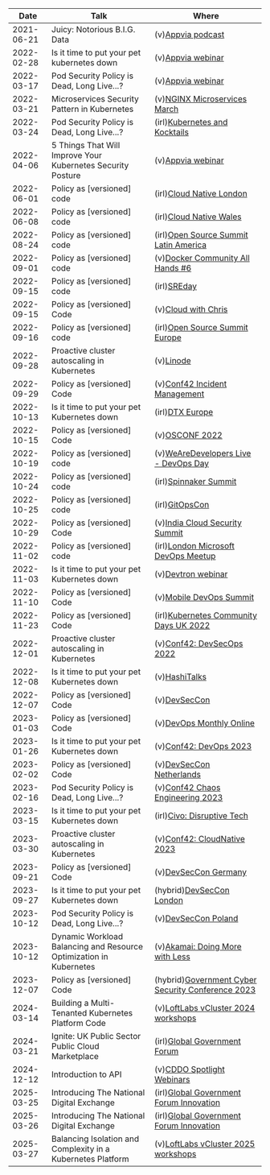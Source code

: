 | Date       | Talk                                                               | Where                                                                                                                                                               |
| ---------- | ------------------------------------------------------------------ | ------------------------------------------------------------------------------------------------------------------------------------------------------------------- |
| 2021-06-21 | Juicy: Notorious B.I.G. Data                                       | (v)[Appvia podcast](https://www.appvia.io/podcast/8901725)                                                                                                          |
| 2022-02-28 | Is it time to put your pet kubernetes down                         | (v)[Appvia webinar](https://www.youtube.com/watch?v=4YA9sC6Z1YQ)                                                                                                    |
| 2022-03-17 | Pod Security Policy is Dead, Long Live...?                         | (v)[Appvia webinar](https://www.brighttalk.com/webcast/18932/535753)                                                                                                |
| 2022-03-21 | Microservices Security Pattern in Kubernetes                       | (v)[NGINX Microservices March](https://www.youtube.com/watch?v=k1TYMMxgldY)                                                                                         |
| 2022-03-24 | Pod Security Policy is Dead, Long Live...?                         | (irl)[Kubernetes and Kocktails](https://www.youtube.com/watch?v=C5ohERIhlrY)                                                                                        |
| 2022-04-06 | 5 Things That Will Improve Your Kubernetes Security Posture        | (v)[Appvia webinar](https://www.brighttalk.com/webcast/18932/528461)                                                                                                |
| 2022-06-01 | Policy as [versioned] code                                         | (irl)[Cloud Native London](https://www.youtube.com/watch?v=kujkYxU8HoM)                                                                                             |
| 2022-06-08 | Policy as [versioned] code                                         | (irl)[Cloud Native Wales](https://twitter.com/CloudNativeWal/status/1534595387658477570)                                                                            |
| 2022-08-24 | Policy as [versioned] code                                         | (irl)[Open Source Summit Latin America](https://www.youtube.com/watch?v=tw5pWgVXO_g)                                                                                |
| 2022-09-01 | Policy as [versioned] code                                         | (v)[Docker Community All Hands #6](https://www.youtube.com/watch?v=M4x2G8Toxno)                                                                                     |
| 2022-09-15 | Policy as [versioned] code                                         | (irl)[SREday](https://www.youtube.com/watch?v=qIx53UfLmLc)                                                                                                          |
| 2022-09-15 | Policy as [versioned] Code                                         | (v)[Cloud with Chris](https://www.youtube.com/watch?v=uvGJSqSFCqg)                                                                                                  |
| 2022-09-16 | Policy as [versioned] code                                         | (irl)[Open Source Summit Europe](https://www.youtube.com/watch?v=xRgo9HDV_2I)                                                                                       |
| 2022-09-28 | Proactive cluster autoscaling in Kubernetes                        | (v)[Linode](https://www.linode.com/event/proactive-cluster-autoscaling-in-kubernetes/)                                                                              |
| 2022-09-29 | Policy as [versioned] Code                                         | (v)[Conf42 Incident Management](https://www.youtube.com/watch?v=uYX8ffoiE5Y)                                                                                        |
| 2022-10-13 | Is it time to put your pet Kubernetes down                         | (irl)[DTX Europe](https://dtxucx.app.swapcard.com/widget/event/dtx-ucx-europe-2022-or-irx-2022/planning/UGxhbm5pbmdfMTAwNTc3MA==)                                   |
| 2022-10-15 | Policy as [versioned] Code                                         | (v)[OSCONF 2022](https://www.youtube.com/live/Tlce19gYY9Q?feature=share&t=4257)                                                                                     |
| 2022-10-19 | Policy as [versioned] code                                         | (v)[WeAreDevelopers Live - DevOps Day](https://www.youtube.com/live/LS9jKBKapkM?feature=share&t=3671)                                                               |
| 2022-10-24 | Policy as [versioned] code                                         | (irl)[Spinnaker Summit](https://www.youtube.com/watch?v=_ItchT4okpA)                                                                                                |
| 2022-10-25 | Policy as [versioned] code                                         | (irl)[GitOpsCon](https://www.youtube.com/watch?v=Nstv7OA4abo)                                                                                                       |
| 2022-10-29 | Policy as [versioned] Code                                         | (v)[India Cloud Security Summit](https://www.youtube.com/watch?v=_-oE3646Tpw)                                                                                       |
| 2022-11-02 | Policy as [versioned] code                                         | (irl)[London Microsoft DevOps Meetup](https://www.meetup.com/london-microsoft-devops/events/287854448/)                                                             |
| 2022-11-03 | Is it time to put your pet Kubernetes down                         | (v)[Devtron webinar](https://www.youtube.com/watch?v=6nDLDmSIBQ0)                                                                                                   |
| 2022-11-10 | Policy as [versioned] Code                                         | (v)[Mobile DevOps Summit](https://www.youtube.com/watch?v=Qm9a-jJWKak)                                                                                              |
| 2022-11-23 | Policy as [versioned] Code                                         | (irl)[Kubernetes Community Days UK 2022](https://www.youtube.com/watch?v=yL62l-XE268)                                                                               |
| 2022-12-01 | Proactive cluster autoscaling in Kubernetes                        | (v)[Conf42: DevSecOps 2022](https://www.youtube.com/watch?v=AF2FjGTBRUQ)                                                                                            |
| 2022-12-08 | Is it time to put your pet Kubernetes down                         | (v)[HashiTalks](https://www.youtube.com/watch?v=8hIMmNMOtzE)                                                                                                        |
| 2022-12-07 | Policy as [versioned] Code                                         | (v)[DevSecCon](https://www.youtube.com/watch?v=_NOmk8gRdXw)                                                                                                         |
| 2023-01-03 | Policy as [versioned] Code                                         | (v)[DevOps Monthly Online](https://www.youtube.com/watch?v=yUu8l7E2dR0)                                                                                             |
| 2023-01-26 | Is it time to put your pet Kubernetes down                         | (v)[Conf42: DevOps 2023](https://www.youtube.com/watch?v=6-UTY50pGx8)                                                                                               |
| 2023-02-02 | Policy as [versioned] Code                                         | (v)[DevSecCon Netherlands](https://www.youtube.com/watch?v=T9jlT2kTGlM)                                                                                             |
| 2023-02-16 | Pod Security Policy is Dead, Long Live...?                         | (v)[Conf42 Chaos Engineering 2023](https://www.youtube.com/watch?v=bpj5bRAJ2J0)                                                                                     |
| 2023-03-15 | Is it time to put your pet Kubernetes down                         | (irl)[Civo: Disruptive Tech](https://www.youtube.com/watch?v=czpbXvZ7J_E)                                                                                           |
| 2023-03-30 | Proactive cluster autoscaling in Kubernetes                        | (v)[Conf42: CloudNative 2023](https://youtu.be/sVLGhZWDZ-k)                                                                                                         |
| 2023-09-21 | Policy as [versioned] Code                                         | (v)[DevSecCon Germany](https://www.devseccon.com/events/policy-as-versioned-code-2)                                                                                 |
| 2023-09-27 | Is it time to put your pet Kubernetes down                         | (hybrid)[DevSecCon London](https://www.devseccon.com/events/rethinking-kubernetes-github-azure-passwordless-authentication)                                         |
| 2023-10-12 | Pod Security Policy is Dead, Long Live...?                         | (v)[DevSecCon Poland](https://www.devseccon.com/events/pod-security-policy-is-dead-long-live)                                                                       |
| 2023-10-12 | Dynamic Workload Balancing and Resource Optimization in Kubernetes | (v)[Akamai: Doing More with Less](https://event.on24.com/eventRegistration/EventLobbyServlet?target=reg20.jsp&eventid=4320626&key=93C6D0A18B5B09B5806214AB622C65B6) |
| 2023-12-07 | Policy as [versioned] Code                                         | (hybrid)[Government Cyber Security Conference 2023](https://registration.livegroup.co.uk/govcybersecurityconference2023)                                            |
| 2024-03-14 | Building a Multi-Tenanted Kubernetes Platform Code                 | (v)[LoftLabs vCluster 2024 workshops](https://www.vcluster.com/event/workshop-series-3/)                                                                            |
| 2024-03-21 | Ignite: UK Public Sector Public Cloud Marketplace                  | (irl)[Global Government Forum](https://innovation.globalgovernmentforum.com/transform-day2/)                                                                        |
| 2024-12-12 | Introduction to API                                                | (v)[CDDO Spotlight Webinars](https://www.eventbrite.co.uk/e/introduction-to-api-tickets-1055148520629)                                                              |
| 2025-03-25 | Introducing The National Digital Exchange                          | (irl)[Global Government Forum Innovation](https://innovation.globalgovernmentforum.com/)                                                                            |
| 2025-03-26 | Introducing The National Digital Exchange                          | (irl)[Global Government Forum Innovation](https://innovation.globalgovernmentforum.com/)                                                                            |
| 2025-03-27 | Balancing Isolation and Complexity in a Kubernetes Platform        | (v)[LoftLabs vCluster 2025 workshops](https://www.vcluster.com/event/balancing-isolation-and-complexity-in-a-kubernetes-platform)                                   |

